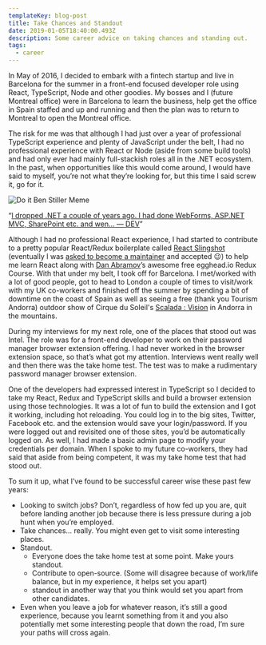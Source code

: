 ```yaml
---
templateKey: blog-post
title: Take Chances and Standout
date: 2019-01-05T18:40:00.493Z
description: Some career advice on taking chances and standing out.
tags:
  - career
---
```

In May of 2016, I decided to embark with a fintech startup and live in Barcelona for the summer in a front-end focused developer role using React, TypeScript, Node and other goodies. My bosses and I (future Montreal office) were in Barcelona to learn the business, help get the office in Spain staffed and up and running and then the plan was to return to Montreal to open the Montreal office.

The risk for me was that although I had just over a year of professional TypeScript experience and plenty of JavaScript under the belt, I had no professional experience with React or Node (aside from some build tools) and had only ever had mainly full-stackish roles all in the .NET ecosystem. In the past, when opportunities like this would come around, I would have said to myself, you’re not what they’re looking for, but this time I said screw it, go for it.


![Do it Ben Stiller Meme](https://media.giphy.com/media/wi8Ez1mwRcKGI/giphy.gif "Do it Ben Stiller Meme")

“[I dropped .NET a couple of years ago. I had done WebForms, ASP.NET MVC, SharePoint etc. and wen… — DEV](https://dev.to/nickytonline/comment/2ao1)”

Although I had no professional React experience, I had started to contribute to a pretty popular React/Redux boilerplate called [React Slingshot](https://github.com/coryhouse/react-slingshot/commits?author=nickytonline) (eventually I was [asked to become a maintainer]([https://github.com/coryhouse/react-slingshot/pull/298#issuecomment-258616537]) and accepted 😉) to help me learn React along with [Dan Abramov](https://dev.to/dan_abramov)’s awesome free egghead.io Redux Course. With that under my belt, I took off for Barcelona. I met/worked with a lot of good people, got to head to London a couple of times to visit/work with my UK co-workers and finished off the summer by spending a bit of downtime on the coast of Spain as well as seeing a free (thank you Tourism Andorra) outdoor show of Cirque du Soleil's [Scalada : Vision](https://visitandorra.com/en/agenda/scalada-vision-by-cirque-du-soleil-2016/) in Andorra in the mountains.

During my interviews for my next role, one of the places that stood out was Intel. The role was for a front-end developer to work on their password manager browser extension offering. I had never worked in the browser extension space, so that’s what got my attention. Interviews went really well and then there was the take home test. The test was to make a rudimentary password manager browser extension.

One of the developers had expressed interest in TypeScript so I decided to take my React, Redux and TypeScript skills and build a browser extension using those technologies. It was a lot of fun to build the extension and I got it working, including hot reloading. You could log in to the big sites, Twitter, Facebook etc. and the extension would save your login/password. If you were logged out and revisited one of those sites, you’d be automatically logged on. As well, I had made a basic admin page to modify your credentials per domain. When I spoke to my future co-workers, they had said that aside from being competent, it was my take home test that had stood out. 

To sum it up, what I’ve found to be successful career wise these past few years:

* Looking to switch jobs? Don’t, regardless of how fed up you are, quit before landing another job because there is less pressure during a job hunt when you’re employed.
* Take chances… really. You might even get to visit some interesting places.
* Standout.
  * Everyone does the take home test at some point. Make yours standout.
  * Contribute to open-source. (Some will disagree because of work/life balance, but in my experience, it helps set you apart)
  * standout in another way that you think would set you apart from other candidates.
* Even when you leave a job for whatever reason, it’s still a good experience, because you learnt something from it and you also potentially met some interesting people that down the road, I’m sure your paths will cross again.
